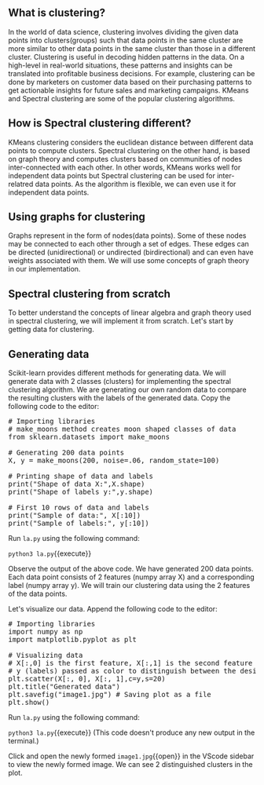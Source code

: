 ## What is clustering?
In the world of data science, clustering involves dividing the given data points into clusters(groups) such that data points in the same cluster are more similar to other data points in the same cluster than those in a different cluster. Clustering is useful in decoding hidden patterns in the data. On a high-level in real-world situations, these patterns and insights can be translated into profitable business decisions. For example, clustering can be done by marketers on customer data based on their purchasing patterns to get actionable insights for future sales and marketing campaigns. KMeans and Spectral clustering are some of the popular clustering algorithms. 

## How is Spectral clustering different?
KMeans clustering considers the euclidean distance between different data points to compute clusters. Spectral clustering on the other hand, is based on graph theory and computes clusters based on communities of nodes inter-connected with each other. In other words, KMeans works well for independent data points but Spectral clustering can be used for inter-relatred data points. As the algorithm is flexible, we can even use it for independent data points.

## Using graphs for clustering
Graphs represent in the form of nodes(data points). Some of these nodes may be connected to each other through a set of edges. These edges can be directed (unidirectional) or undirected (birdirectional) and can even have weights associated with them. We will use some concepts of graph theory in our implementation.  

## Spectral clustering from scratch
To better understand the concepts of linear algebra and graph theory used in spectral clustering, we will implement it from scratch. Let's start by getting data for clustering.

## Generating data
Scikit-learn provides different methods for generating data. We will generate data with 2 classes (clusters) for implementing the spectral clustering algorithm. We are generating our own random data to compare the resulting clusters with the labels of the generated data. Copy the following code to the editor:

<pre class="file" data-filename="la.py" data-target="replace">
# Importing libraries
# make_moons method creates moon shaped classes of data
from sklearn.datasets import make_moons 

# Generating 200 data points
X, y = make_moons(200, noise=.06, random_state=100)

# Printing shape of data and labels
print("Shape of data X:",X.shape)
print("Shape of labels y:",y.shape)

# First 10 rows of data and labels
print("Sample of data:", X[:10])
print("Sample of labels:", y[:10])
</pre>

Run `la.py` using the following command:

`python3 la.py`{{execute}}

Observe the output of the above code. We have generated 200 data points. Each data point consists of 2 features (numpy array X) and a corresponding label (numpy array y). We will train our clustering data using the 2 features of the data points. 

Let's visualize our data. Append the following code to the editor:

<pre class="file" data-filename="la.py" data-target="append">
# Importing libraries
import numpy as np
import matplotlib.pyplot as plt

# Visualizing data
# X[:,0] is the first feature, X[:,1] is the second feature
# y (labels) passed as color to distinguish between the desired clusters
plt.scatter(X[:, 0], X[:, 1],c=y,s=20)
plt.title("Generated data")
plt.savefig("image1.jpg") # Saving plot as a file
plt.show()
</pre>

Run `la.py` using the following command:

`python3 la.py`{{execute}} (This code doesn't produce any new output in the terminal.)

Click and open the newly formed `image1.jpg`{{open}} in the VScode sidebar to view the newly formed image. We can see 2 distinguished clusters in the plot.